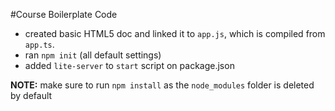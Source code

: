 #Course Boilerplate Code

- created basic HTML5 doc and linked it to `app.js`, which is compiled from `app.ts`.
- ran `npm init` (all default settings)
- added `lite-server` to `start` script on package.json

**NOTE:** make sure to run `npm install` as the `node_modules` folder is deleted by default
